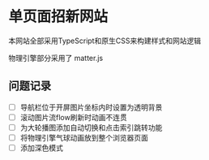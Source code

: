 # 单页面招新网站

本网站全部采用TypeScript和原生CSS来构建样式和网站逻辑

物理引擎部分采用了 matter.js

## 问题记录

- [ ] 导航栏位于开屏图片坐标内时设置为透明背景
- [ ] 滚动图片流flow刷新时动画不连贯
- [ ] 为大轮播图添加自动切换和点击索引跳转功能
- [ ] 将物理引擎气球动画放到整个浏览器页面
- [ ] 添加深色模式

